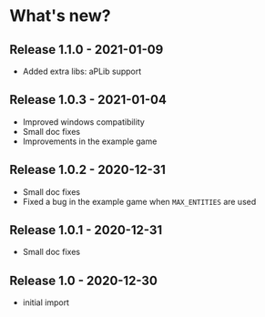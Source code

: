 # What's new?

## Release 1.1.0 - 2021-01-09

 - Added extra libs: aPLib support

## Release 1.0.3 - 2021-01-04

 - Improved windows compatibility
 - Small doc fixes
 - Improvements in the example game

## Release 1.0.2 - 2020-12-31

  - Small doc fixes
  - Fixed a bug in the example game when `MAX_ENTITIES` are used

## Release 1.0.1 - 2020-12-31

  - Small doc fixes

## Release 1.0 - 2020-12-30

  - initial import


